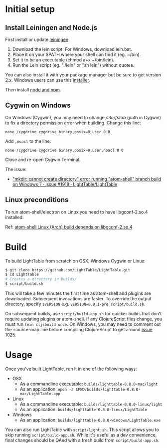 # Initial setup

## Install Leiningen and Node.js

First install or update [leiningen](http://leiningen.org/).

1. Download the lein script. For Windows, download lein.bat.
2. Place it on your $PATH where your shell can find it (eg. ~/bin).
3. Set it to be an executable (chmod a+x ~/bin/lein).
4. Run the Lein script (eg. "./lein" or "sh lein") without quotes.

You can also install it with your package manager but be sure to get version
2.x. Windows users can use this [installer](https://raw.github.com/technomancy/leiningen/stable/bin/lein.bat).

Then install [node and npm](http://nodejs.org/download/).

## Cygwin on Windows

On Windows (Cygwin), you may need to change */etc/fstab* (path in Cygwin) to fix a directory permission error when building. Change this line:

```
none /cygdrive cygdrive binary,posix=0,user 0 0
```

Add `,noacl` to the line:

```
none /cygdrive cygdrive binary,posix=0,user,noacl 0 0
```

Close and re-open Cygwin Terminal.

The issue:

 - ["mkdir: cannot create directory" error running "atom-shell" branch build on Windows 7 · Issue #1918 · LightTable/LightTable](https://github.com/LightTable/LightTable/issues/1918)


## Linux preconditions
To run atom-shell/electron on Linux you need to have libgconf-2.so.4 installed.


Ref: [atom-shell Linux (Arch) build depends on libgconf-2.so.4](https://github.com/LightTable/LightTable/issues/1926)

# Build

To build LightTable from scratch on OSX, Windows Cygwin or Linux:

```bash
$ git clone https://github.com/LightTable/LightTable.git
$ cd LightTable
# Creates a directory in builds/
$ script/build.sh
```

This will take a few minutes the first time as atom-shell and plugins are downloaded. Subsequent invocations are faster.
To override the output directory, specify `$VERSION` e.g. `VERSION=0.8.1-pre script/build.sh`.

On subsequent builds, use `script/build-app.sh` for quicker builds that don't require updating plugins or atom-shell.
If any ClojureScript files change, you must run `lein cljsbuild once`.  On Windows, you may need to comment out the :source-map
line before compiling ClojureScript to get around [issue 1025](https://github.com/LightTable/LightTable/issues/1025).

# Usage

Once you've built LightTable, run it in one of the following ways:

* OSX
  * As a commandline executable: `builds/lighttable-0.8.0-mac/light`
  * As an application: `open -a $PWD/builds/lighttable-0.8.0-mac/LightTable.app`
* Linux
  * As a commandline executable: `builds/lighttable-0.8.0-linux/light`
  * As an application: `builds/lighttable-0.8.0-linux/LightTable`
* Windows
  * As an application: `builds/lighttable-0.8.0-windows/LightTable.exe`

You can also run LightTable with `script/light.sh`. This script allows you to
skip running `script/build-app.sh`. While it's useful as a dev convenience,
final changes should be QAed with a fresh build from `script/build-app.sh`.
